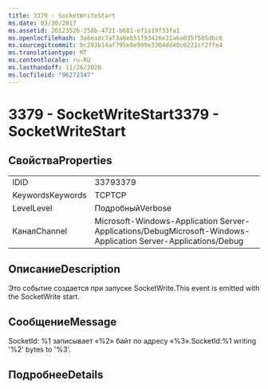 ```yaml
---
title: 3379 - SocketWriteStart
ms.date: 03/30/2017
ms.assetid: 26523526-258b-4721-b681-ef1a19f33fa1
ms.openlocfilehash: 3a6eadc7af3a8eb51f93426e31a6a035f505dbc6
ms.sourcegitcommit: bc293b14af795e0e999e3304dd40c0222cf2ffe4
ms.translationtype: MT
ms.contentlocale: ru-RU
ms.lasthandoff: 11/26/2020
ms.locfileid: "96272347"
---
```

# <a name="3379---socketwritestart"></a><span data-ttu-id="0def6-102">3379 - SocketWriteStart</span><span class="sxs-lookup"><span data-stu-id="0def6-102">3379 - SocketWriteStart</span></span>

## <a name="properties"></a><span data-ttu-id="0def6-103">Свойства</span><span class="sxs-lookup"><span data-stu-id="0def6-103">Properties</span></span>  
  
|||  
|-|-|  
|<span data-ttu-id="0def6-104">ID</span><span class="sxs-lookup"><span data-stu-id="0def6-104">ID</span></span>|<span data-ttu-id="0def6-105">3379</span><span class="sxs-lookup"><span data-stu-id="0def6-105">3379</span></span>|  
|<span data-ttu-id="0def6-106">Keywords</span><span class="sxs-lookup"><span data-stu-id="0def6-106">Keywords</span></span>|<span data-ttu-id="0def6-107">TCP</span><span class="sxs-lookup"><span data-stu-id="0def6-107">TCP</span></span>|  
|<span data-ttu-id="0def6-108">Level</span><span class="sxs-lookup"><span data-stu-id="0def6-108">Level</span></span>|<span data-ttu-id="0def6-109">Подробный</span><span class="sxs-lookup"><span data-stu-id="0def6-109">Verbose</span></span>|  
|<span data-ttu-id="0def6-110">Канал</span><span class="sxs-lookup"><span data-stu-id="0def6-110">Channel</span></span>|<span data-ttu-id="0def6-111">Microsoft-Windows-Application Server-Applications/Debug</span><span class="sxs-lookup"><span data-stu-id="0def6-111">Microsoft-Windows-Application Server-Applications/Debug</span></span>|  
  
## <a name="description"></a><span data-ttu-id="0def6-112">Описание</span><span class="sxs-lookup"><span data-stu-id="0def6-112">Description</span></span>  

 <span data-ttu-id="0def6-113">Это событие создается при запуске SocketWrite.</span><span class="sxs-lookup"><span data-stu-id="0def6-113">This event is emitted with the SocketWrite start.</span></span>  
  
## <a name="message"></a><span data-ttu-id="0def6-114">Сообщение</span><span class="sxs-lookup"><span data-stu-id="0def6-114">Message</span></span>  

 <span data-ttu-id="0def6-115">SocketId: %1 записывает «%2» байт по адресу «%3».</span><span class="sxs-lookup"><span data-stu-id="0def6-115">SocketId:%1 writing '%2' bytes to '%3'.</span></span>  
  
## <a name="details"></a><span data-ttu-id="0def6-116">Подробнее</span><span class="sxs-lookup"><span data-stu-id="0def6-116">Details</span></span>
